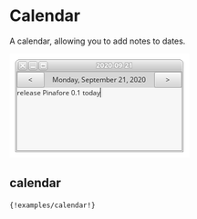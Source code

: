 # Calendar

A calendar, allowing you to add notes to dates.

![screenshot](calendar.png)

## calendar
```pinafore
{!examples/calendar!}
```
